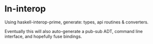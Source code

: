 # ln-interop

Using haskell-interop-prime, generate: types, api routines & converters.

Eventually this will also auto-generate a pub-sub ADT, command line interface, and hopefully fuse bindings.
